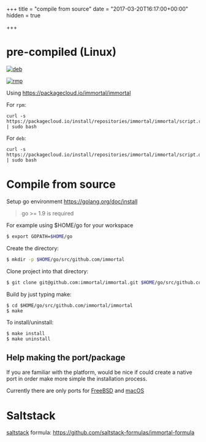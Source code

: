 +++
title = "compile from source"
date = "2017-03-20T16:17:00+00:00"
hidden = true

+++

# pre-compiled (Linux)

[![deb](https://img.shields.io/badge/deb-packagecloud.io-844fec.svg)](https://packagecloud.io/immortal/immortal/)

[![rmp](https://img.shields.io/badge/rpm-packagecloud.io-844fec.svg)](https://packagecloud.io/immortal/immortal/)

Using https://packagecloud.io/immortal/immortal

For `rpm`:

    curl -s https://packagecloud.io/install/repositories/immortal/immortal/script.rpm.sh | sudo bash


For `deb`:

    curl -s https://packagecloud.io/install/repositories/immortal/immortal/script.deb.sh | sudo bash



# Compile from source

Setup go environment https://golang.org/doc/install

> go >= 1.9 is required

For example using $HOME/go for your workspace

```bash
$ export GOPATH=$HOME/go
```

Create the directory:

```bash
$ mkdir -p $HOME/go/src/github.com/immortal
```

Clone project into that directory:

```bash
$ git clone git@github.com:immortal/immortal.git $HOME/go/src/github.com/immortal/immortal
```

Build by just typing make:

```
$ cd $HOME/go/src/github.com/immortal/immortal
$ make
```

To install/uninstall:

```
$ make install
$ make uninstall
```

## Help making the port/package

If you are familiar with the platform, would be nice if could create a native
port in order make more simple the installation process.

Currently there are only ports for [FreeBSD](/freebsd) and [macOS](/mac)

# Saltstack

[saltstack](https://saltstack.com/) formula: https://github.com/saltstack-formulas/immortal-formula
